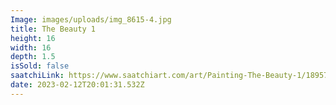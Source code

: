 ```yaml
---
Image: images/uploads/img_8615-4.jpg
title: The Beauty 1
height: 16
width: 16
depth: 1.5
isSold: false
saatchiLink: https://www.saatchiart.com/art/Painting-The-Beauty-1/189576/9856671/view
date: 2023-02-12T20:01:31.532Z
---
```

